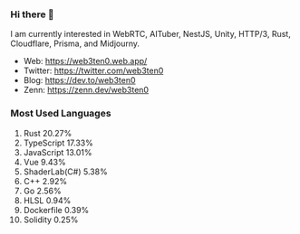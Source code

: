 ### Hi there 👋

I am currently interested in WebRTC, AITuber, NestJS, Unity, HTTP/3, Rust, Cloudflare, Prisma, and Midjourny. 

- Web: https://web3ten0.web.app/
- Twitter: https://twitter.com/web3ten0
- Blog: https://dev.to/web3ten0
- Zenn: https://zenn.dev/web3ten0

### Most Used Languages 

1. Rust 20.27%
2. TypeScript 17.33%
3. JavaScript 13.01%
4. Vue 9.43%
5. ShaderLab(C#) 5.38%
6. C++ 2.92%
7. Go 2.56%
8. HLSL 0.94%
9. Dockerfile 0.39%
10. Solidity 0.25%

